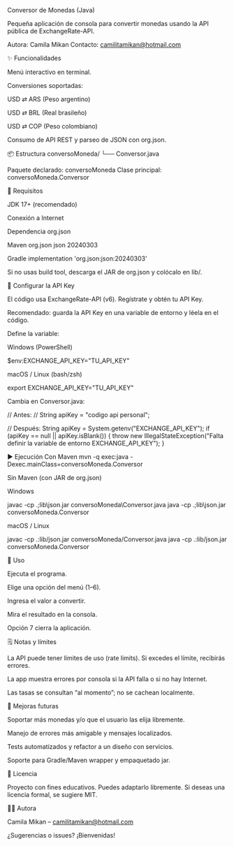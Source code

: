 Conversor de Monedas (Java)

Pequeña aplicación de consola para convertir monedas usando la API pública de ExchangeRate-API.

Autora: Camila Mikan
Contacto: camilitamikan@hotmail.com

✨ Funcionalidades

Menú interactivo en terminal.

Conversiones soportadas:

USD ⇄ ARS (Peso argentino)

USD ⇄ BRL (Real brasileño)

USD ⇄ COP (Peso colombiano)

Consumo de API REST y parseo de JSON con org.json.

📦 Estructura
conversoMoneda/
└── Conversor.java


Paquete declarado: conversoMoneda
Clase principal: conversoMoneda.Conversor

🔧 Requisitos

JDK 17+ (recomendado)

Conexión a Internet

Dependencia org.json

Maven
<dependency>
  <groupId>org.json</groupId>
  <artifactId>json</artifactId>
  <version>20240303</version>
</dependency>

Gradle
implementation 'org.json:json:20240303'


Si no usas build tool, descarga el JAR de org.json y colócalo en lib/.

🔐 Configurar la API Key

El código usa ExchangeRate-API (v6). Regístrate y obtén tu API Key.

Recomendado: guarda la API Key en una variable de entorno y léela en el código.

Define la variable:

Windows (PowerShell)

$env:EXCHANGE_API_KEY="TU_API_KEY"


macOS / Linux (bash/zsh)

export EXCHANGE_API_KEY="TU_API_KEY"


Cambia en Conversor.java:

// Antes:
// String apiKey = "codigo api personal";

// Después:
String apiKey = System.getenv("EXCHANGE_API_KEY");
if (apiKey == null || apiKey.isBlank()) {
    throw new IllegalStateException("Falta definir la variable de entorno EXCHANGE_API_KEY");
}

▶️ Ejecución
Con Maven
mvn -q exec:java -Dexec.mainClass=conversoMoneda.Conversor

Sin Maven (con JAR de org.json)

Windows

javac -cp .;lib\json.jar conversoMoneda\Conversor.java
java  -cp .;lib\json.jar conversoMoneda.Conversor


macOS / Linux

javac -cp .:lib/json.jar conversoMoneda/Conversor.java
java  -cp .:lib/json.jar conversoMoneda.Conversor

🧭 Uso

Ejecuta el programa.

Elige una opción del menú (1–6).

Ingresa el valor a convertir.

Mira el resultado en la consola.

Opción 7 cierra la aplicación.

🗒️ Notas y límites

La API puede tener límites de uso (rate limits). Si excedes el límite, recibirás errores.

La app muestra errores por consola si la API falla o si no hay Internet.

Las tasas se consultan “al momento”; no se cachean localmente.

🚀 Mejoras futuras

Soportar más monedas y/o que el usuario las elija libremente.

Manejo de errores más amigable y mensajes localizados.

Tests automatizados y refactor a un diseño con servicios.

Soporte para Gradle/Maven wrapper y empaquetado jar.

📄 Licencia

Proyecto con fines educativos. Puedes adaptarlo libremente.
Si deseas una licencia formal, se sugiere MIT.

👩‍💻 Autora

Camila Mikan – camilitamikan@hotmail.com

¿Sugerencias o issues? ¡Bienvenidas!
